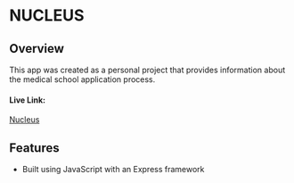 # NUCLEUS

## Overview
This app was created as a personal project that provides information about the medical school application process. 

#### Live Link: 
[Nucleus](http://nucleus-app.herokuapp.com/home)

## Features 
* Built using JavaScript with an Express framework


